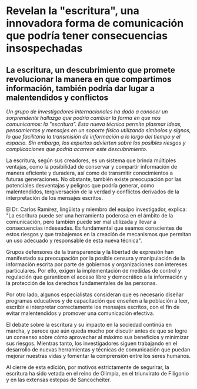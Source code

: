 # Revelan la "escritura", una innovadora forma de comunicación que podría tener consecuencias insospechadas

## La escritura, un descubrimiento que promete revolucionar la manera en que compartimos información, también podría dar lugar a malentendidos y conflictos

*Un grupo de investigadores internacionales ha dado a conocer un sorprendente hallazgo que podría cambiar la forma en que nos comunicamos: la "escritura". Esta nueva técnica permite plasmar ideas, pensamientos y mensajes en un soporte físico utilizando símbolos y signos, lo que facilitaría la transmisión de información a lo largo del tiempo y el espacio. Sin embargo, los expertos advierten sobre los posibles riesgos y complicaciones que podría acarrear este descubrimiento.*

La escritura, según sus creadores, es un sistema que brinda múltiples ventajas, como la posibilidad de conservar y compartir información de manera eficiente y duradera, así como de transmitir conocimientos a futuras generaciones. No obstante, también existe preocupación por las potenciales desventajas y peligros que podría generar, como malentendidos, tergiversación de la verdad y conflictos derivados de la interpretación de los mensajes escritos.

El Dr. Carlos Ramírez, lingüista y miembro del equipo investigador, explica: "La escritura puede ser una herramienta poderosa en el ámbito de la comunicación, pero también puede ser mal utilizada y llevar a consecuencias indeseadas. Es fundamental que seamos conscientes de estos riesgos y que trabajemos en la creación de mecanismos que permitan un uso adecuado y responsable de esta nueva técnica".

Grupos defensores de la transparencia y la libertad de expresión han manifestado su preocupación por la posible censura y manipulación de la información escrita por parte de gobiernos y organizaciones con intereses particulares. Por ello, exigen la implementación de medidas de control y regulación que garanticen el acceso libre y democrático a la información y la protección de los derechos fundamentales de las personas.

Por otro lado, algunos especialistas consideran que es necesario diseñar programas educativos y de capacitación que enseñen a la población a leer, escribir e interpretar correctamente los mensajes escritos, con el fin de evitar malentendidos y promover una comunicación efectiva.

El debate sobre la escritura y su impacto en la sociedad continúa en marcha, y parece que aún queda mucho por discutir antes de que se logre un consenso sobre cómo aprovechar al máximo sus beneficios y minimizar sus riesgos. Mientras tanto, los investigadores siguen trabajando en el desarrollo de nuevas herramientas y técnicas de comunicación que puedan mejorar nuestras vidas y fomentar la comprensión entre los seres humanos.

Al cierre de esta edición, por motivos estrictamente de segurirar, la escritura ha sido vetada en el reino de Olimpia, en el triunvirato de Filigonio y en las extensas estepas de Sancocheiter. 
